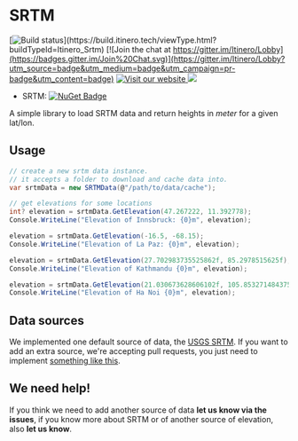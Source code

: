 # SRTM

[![Build status](http://build.itinero.tech:8080/app/rest/builds/buildType:(id:Itinero_Srtm)/statusIcon)](https://build.itinero.tech/viewType.html?buildTypeId=Itinero_Srtm)
[![Join the chat at https://gitter.im/Itinero/Lobby](https://badges.gitter.im/Join%20Chat.svg)](https://gitter.im/Itinero/Lobby?utm_source=badge&utm_medium=badge&utm_campaign=pr-badge&utm_content=badge)
[![Visit our website](https://img.shields.io/badge/website-itinero.tech-020031.svg) ](http://www.itinero.tech/)
[![](https://img.shields.io/badge/license-MIT-blue.svg)](https://github.com/itinero/srtm/blob/master/LICENSE.md)

- SRTM: [![NuGet Badge](https://buildstats.info/nuget/SRTM)](https://www.nuget.org/packages/SRTM/)

A simple library to load SRTM data and return heights in _meter_ for a given lat/lon.

## Usage

```csharp
// create a new srtm data instance.
// it accepts a folder to download and cache data into.
var srtmData = new SRTMData(@"/path/to/data/cache");

// get elevations for some locations
int? elevation = srtmData.GetElevation(47.267222, 11.392778);
Console.WriteLine("Elevation of Innsbruck: {0}m", elevation);

elevation = srtmData.GetElevation(-16.5, -68.15);
Console.WriteLine("Elevation of La Paz: {0}m", elevation);

elevation = srtmData.GetElevation(27.702983735525862f, 85.2978515625f);
Console.WriteLine("Elevation of Kathmandu {0}m", elevation);

elevation = srtmData.GetElevation(21.030673628606102f, 105.853271484375f);
Console.WriteLine("Elevation of Ha Noi {0}m", elevation);
```

## Data sources

We implemented one default source of data, the [USGS SRTM](https://dds.cr.usgs.gov/srtm/version2_1/SRTM3/). If you want to add an extra source, we're accepting pull requests, you just need to implement [something like this](https://github.com/itinero/srtm/blob/master/src/SRTM/Sources/USGS/USGSSource.cs).

## We need help!

If you think we need to add another source of data **let us know via the issues**, if you know more about SRTM or of another source of elevation, also **let us know**.

